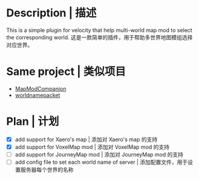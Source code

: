 # Description | 描述
This is a simple plugin for velocity that help multi-world map mod to select the corresponding world.
这是一款简单的插件，用于帮助多世界地图模组选择对应世界。

# Same project | 类似项目
- [MapModCompanion](https://github.com/MapModCompanion/VelocityPlugin)
- [worldnamepacket](https://github.com/kosmolot-mods/worldnamepacket)

# Plan | 计划

- [x] add support for Xaero's map | 添加对 Xaero's map 的支持
- [x] add support for VoxelMap mod | 添加对 VoxelMap mod 的支持
- [ ] add support for JourneyMap mod | 添加对 JourneyMap mod 的支持
- [ ] add config file to set each world name of server | 添加配置文件，用于设置服务器每个世界的名称